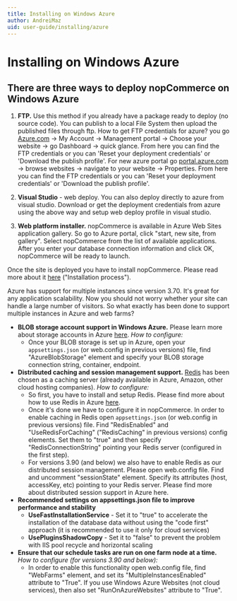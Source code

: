 ```yaml
---
title: Installing on Windows Azure
author: AndreiMaz
uid: user-guide/installing/azure
---
```

# Installing on Windows Azure

## There are three ways to deploy nopCommerce on Windows Azure

1. **FTP.** Use this method if you already have a package ready to deploy (no source code). You can publish to a local File System then upload the published files through ftp. How to get FTP credentials for azure? you go [Azure.com](https://azure.microsoft.com/en-us/) → My Account → Management portal → Choose your website → go Dashboard → quick glance. From here you can find the FTP credentials or you can 'Reset your deployment credentials' or 'Download the publish profile'. For new azure portal go [portal.azure.com](http://portal.azure.com/) → browse websites → navigate to your website → Properties. From here you can find the FTP credentials or you can 'Reset your deployment credentials' or 'Download the publish profile'.

1. **Visual Studio** - web deploy. You can also deploy directly to azure from visual studio. Download or get the deployment credentials from azure using the above way and setup web deploy profile in visual studio.

1. **Web platform installer.** nopCommerce is available in Azure Web Sites application gallery. So go to Azure portal, click "start, new site, from gallery".  Select nopCommerce from the list of available applications. After you enter your database connection information and click OK, nopCommerce will be ready to launch.

Once the site is deployed you have to install nopCommerce. Please read more about it [here](xref:user-guide/installing/installation-guide/index) ("Installation process").

Azure has support for multiple instances since version 3.70. It's great for any application scalability. Now you should not worry whether your site can handle a large number of visitors. So what exactly has been done to support multiple instances in Azure and web farms?

* **BLOB storage account support in Windows Azure.** Please learn more about storage accounts in Azure [here](https://azure.microsoft.com/en-us/documentation/articles/storage-introduction/). *How to configure:*
  * Once your BLOB storage is set up in Azure, open your `appsettings.json` (or web.config in previous versions) file, find "AzureBlobStorage" element and specify your BLOB storage connection string, container, endpoint.
* **Distributed caching and session management support.** [Redis](http://redis.io/) has been chosen as a caching server (already available in Azure, Amazon, other cloud hosting companies). *How to configure:*
  * So first, you have to install and setup Redis. Please find more about how to use Redis in Azure [here](https://azure.microsoft.com/en-us/documentation/articles/cache-dotnet-how-to-use-azure-redis-cache/).
  * Once it's done we have to configure it in nopCommerce. In order to enable caching in Redis open `appsettings.json` (or web.config in previous versions) file. Find "RedisEnabled" and "UseRedisForCaching" ("RedisCaching" in previous versions) config elements. Set them to "true" and then specify "RedisConnectionString" pointing your Redis server (configured in the first step).
  * For versions 3.90 (and below) we also have to enable Redis as our distributed session management. Please open web.config file. Find and uncomment "sessionState" element. Specify its attributes (host, accessKey, etc) pointing to your Redis server. Please find more about distributed session support in Azure here.
* **Recommended settings on appsettings.json file to improve performance and stability**
  * **UseFastInstallationService** - Set it to "true" to accelerate the installation of the database data without using the "code first" approach (it is recommended to use it only for cloud services)
  * **UsePluginsShadowCopy** - Set it to "false" to prevent the problem with IIS pool recycle and horizontal scaling
* **Ensure that our schedule tasks are run on one farm node at a time.** *How to configure (for versions 3.90 and below):*
  * In order to enable this functionality open web.config file, find "WebFarms" element, and set its "MultipleInstancesEnabled" attribute to "True". If you use Windows Azure Websites (not cloud services), then also set "RunOnAzureWebsites" attribute to "True".
